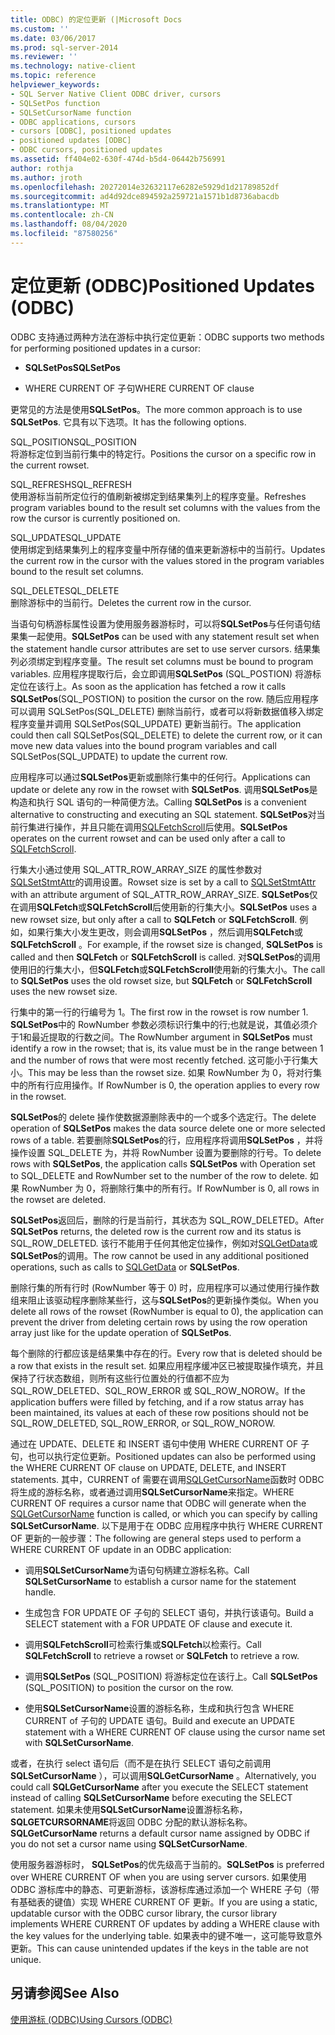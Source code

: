```yaml
---
title: ODBC) 的定位更新 (|Microsoft Docs
ms.custom: ''
ms.date: 03/06/2017
ms.prod: sql-server-2014
ms.reviewer: ''
ms.technology: native-client
ms.topic: reference
helpviewer_keywords:
- SQL Server Native Client ODBC driver, cursors
- SQLSetPos function
- SQLSetCursorName function
- ODBC applications, cursors
- cursors [ODBC], positioned updates
- positioned updates [ODBC]
- ODBC cursors, positioned updates
ms.assetid: ff404e02-630f-474d-b5d4-06442b756991
author: rothja
ms.author: jroth
ms.openlocfilehash: 20272014e32632117e6282e5929d1d21789852df
ms.sourcegitcommit: ad4d92dce894592a259721a1571b1d8736abacdb
ms.translationtype: MT
ms.contentlocale: zh-CN
ms.lasthandoff: 08/04/2020
ms.locfileid: "87580256"
---
```

# <a name="positioned-updates-odbc"></a><span data-ttu-id="db049-102">定位更新 (ODBC)</span><span class="sxs-lookup"><span data-stu-id="db049-102">Positioned Updates (ODBC)</span></span>
  <span data-ttu-id="db049-103">ODBC 支持通过两种方法在游标中执行定位更新：</span><span class="sxs-lookup"><span data-stu-id="db049-103">ODBC supports two methods for performing positioned updates in a cursor:</span></span>  
  
-   <span data-ttu-id="db049-104">**SQLSetPos**</span><span class="sxs-lookup"><span data-stu-id="db049-104">**SQLSetPos**</span></span>  
  
-   <span data-ttu-id="db049-105">WHERE CURRENT OF 子句</span><span class="sxs-lookup"><span data-stu-id="db049-105">WHERE CURRENT OF clause</span></span>  
  
 <span data-ttu-id="db049-106">更常见的方法是使用**SQLSetPos**。</span><span class="sxs-lookup"><span data-stu-id="db049-106">The more common approach is to use **SQLSetPos**.</span></span> <span data-ttu-id="db049-107">它具有以下选项。</span><span class="sxs-lookup"><span data-stu-id="db049-107">It has the following options.</span></span>  
  
 <span data-ttu-id="db049-108">SQL_POSITION</span><span class="sxs-lookup"><span data-stu-id="db049-108">SQL_POSITION</span></span>  
 <span data-ttu-id="db049-109">将游标定位到当前行集中的特定行。</span><span class="sxs-lookup"><span data-stu-id="db049-109">Positions the cursor on a specific row in the current rowset.</span></span>  
  
 <span data-ttu-id="db049-110">SQL_REFRESH</span><span class="sxs-lookup"><span data-stu-id="db049-110">SQL_REFRESH</span></span>  
 <span data-ttu-id="db049-111">使用游标当前所定位行的值刷新被绑定到结果集列上的程序变量。</span><span class="sxs-lookup"><span data-stu-id="db049-111">Refreshes program variables bound to the result set columns with the values from the row the cursor is currently positioned on.</span></span>  
  
 <span data-ttu-id="db049-112">SQL_UPDATE</span><span class="sxs-lookup"><span data-stu-id="db049-112">SQL_UPDATE</span></span>  
 <span data-ttu-id="db049-113">使用绑定到结果集列上的程序变量中所存储的值来更新游标中的当前行。</span><span class="sxs-lookup"><span data-stu-id="db049-113">Updates the current row in the cursor with the values stored in the program variables bound to the result set columns.</span></span>  
  
 <span data-ttu-id="db049-114">SQL_DELETE</span><span class="sxs-lookup"><span data-stu-id="db049-114">SQL_DELETE</span></span>  
 <span data-ttu-id="db049-115">删除游标中的当前行。</span><span class="sxs-lookup"><span data-stu-id="db049-115">Deletes the current row in the cursor.</span></span>  
  
 <span data-ttu-id="db049-116">当语句句柄游标属性设置为使用服务器游标时，可以将**SQLSetPos**与任何语句结果集一起使用。</span><span class="sxs-lookup"><span data-stu-id="db049-116">**SQLSetPos** can be used with any statement result set when the statement handle cursor attributes are set to use server cursors.</span></span> <span data-ttu-id="db049-117">结果集列必须绑定到程序变量。</span><span class="sxs-lookup"><span data-stu-id="db049-117">The result set columns must be bound to program variables.</span></span> <span data-ttu-id="db049-118">应用程序提取行后，会立即调用**SQLSetPos** (SQL_POSTION) 将游标定位在该行上。</span><span class="sxs-lookup"><span data-stu-id="db049-118">As soon as the application has fetched a row it calls **SQLSetPos**(SQL_POSTION) to position the cursor on the row.</span></span> <span data-ttu-id="db049-119">随后应用程序可以调用 SQLSetPos(SQL_DELETE) 删除当前行，或者可以将新数据值移入绑定程序变量并调用 SQLSetPos(SQL_UPDATE) 更新当前行。</span><span class="sxs-lookup"><span data-stu-id="db049-119">The application could then call SQLSetPos(SQL_DELETE) to delete the current row, or it can move new data values into the bound program variables and call SQLSetPos(SQL_UPDATE) to update the current row.</span></span>  
  
 <span data-ttu-id="db049-120">应用程序可以通过**SQLSetPos**更新或删除行集中的任何行。</span><span class="sxs-lookup"><span data-stu-id="db049-120">Applications can update or delete any row in the rowset with **SQLSetPos**.</span></span> <span data-ttu-id="db049-121">调用**SQLSetPos**是构造和执行 SQL 语句的一种简便方法。</span><span class="sxs-lookup"><span data-stu-id="db049-121">Calling **SQLSetPos** is a convenient alternative to constructing and executing an SQL statement.</span></span> <span data-ttu-id="db049-122">**SQLSetPos**对当前行集进行操作，并且只能在调用[SQLFetchScroll](../native-client-odbc-api/sqlfetchscroll.md)后使用。</span><span class="sxs-lookup"><span data-stu-id="db049-122">**SQLSetPos** operates on the current rowset and can be used only after a call to [SQLFetchScroll](../native-client-odbc-api/sqlfetchscroll.md).</span></span>  
  
 <span data-ttu-id="db049-123">行集大小通过使用 SQL_ATTR_ROW_ARRAY_SIZE 的属性参数对[SQLSetStmtAttr](../native-client-odbc-api/sqlsetstmtattr.md)的调用设置。</span><span class="sxs-lookup"><span data-stu-id="db049-123">Rowset size is set by a call to [SQLSetStmtAttr](../native-client-odbc-api/sqlsetstmtattr.md) with an attribute argument of SQL_ATTR_ROW_ARRAY_SIZE.</span></span> <span data-ttu-id="db049-124">**SQLSetPos**仅在调用**SQLFetch**或**SQLFetchScroll**后使用新的行集大小。</span><span class="sxs-lookup"><span data-stu-id="db049-124">**SQLSetPos** uses a new rowset size, but only after a call to **SQLFetch** or **SQLFetchScroll**.</span></span> <span data-ttu-id="db049-125">例如，如果行集大小发生更改，则会调用**SQLSetPos** ，然后调用**SQLFetch**或**SQLFetchScroll** 。</span><span class="sxs-lookup"><span data-stu-id="db049-125">For example, if the rowset size is changed, **SQLSetPos** is called and then **SQLFetch** or **SQLFetchScroll** is called.</span></span> <span data-ttu-id="db049-126">对**SQLSetPos**的调用使用旧的行集大小，但**SQLFetch**或**SQLFetchScroll**使用新的行集大小。</span><span class="sxs-lookup"><span data-stu-id="db049-126">The call to **SQLSetPos** uses the old rowset size, but **SQLFetch** or **SQLFetchScroll** uses the new rowset size.</span></span>  
  
 <span data-ttu-id="db049-127">行集中的第一行的行编号为 1。</span><span class="sxs-lookup"><span data-stu-id="db049-127">The first row in the rowset is row number 1.</span></span> <span data-ttu-id="db049-128">**SQLSetPos**中的 RowNumber 参数必须标识行集中的行;也就是说，其值必须介于1和最近提取的行数之间。</span><span class="sxs-lookup"><span data-stu-id="db049-128">The RowNumber argument in **SQLSetPos** must identify a row in the rowset; that is, its value must be in the range between 1 and the number of rows that were most recently fetched.</span></span> <span data-ttu-id="db049-129">这可能小于行集大小。</span><span class="sxs-lookup"><span data-stu-id="db049-129">This may be less than the rowset size.</span></span> <span data-ttu-id="db049-130">如果 RowNumber 为 0，将对行集中的所有行应用操作。</span><span class="sxs-lookup"><span data-stu-id="db049-130">If RowNumber is 0, the operation applies to every row in the rowset.</span></span>  
  
 <span data-ttu-id="db049-131">**SQLSetPos**的 delete 操作使数据源删除表中的一个或多个选定行。</span><span class="sxs-lookup"><span data-stu-id="db049-131">The delete operation of **SQLSetPos** makes the data source delete one or more selected rows of a table.</span></span> <span data-ttu-id="db049-132">若要删除**SQLSetPos**的行，应用程序将调用**SQLSetPos** ，并将操作设置 SQL_DELETE 为，并将 RowNumber 设置为要删除的行号。</span><span class="sxs-lookup"><span data-stu-id="db049-132">To delete rows with **SQLSetPos**, the application calls **SQLSetPos** with Operation set to SQL_DELETE and RowNumber set to the number of the row to delete.</span></span> <span data-ttu-id="db049-133">如果 RowNumber 为 0，将删除行集中的所有行。</span><span class="sxs-lookup"><span data-stu-id="db049-133">If RowNumber is 0, all rows in the rowset are deleted.</span></span>  
  
 <span data-ttu-id="db049-134">**SQLSetPos**返回后，删除的行是当前行，其状态为 SQL_ROW_DELETED。</span><span class="sxs-lookup"><span data-stu-id="db049-134">After **SQLSetPos** returns, the deleted row is the current row and its status is SQL_ROW_DELETED.</span></span> <span data-ttu-id="db049-135">该行不能用于任何其他定位操作，例如对[SQLGetData](../native-client-odbc-api/sqlgetdata.md)或**SQLSetPos**的调用。</span><span class="sxs-lookup"><span data-stu-id="db049-135">The row cannot be used in any additional positioned operations, such as calls to [SQLGetData](../native-client-odbc-api/sqlgetdata.md) or **SQLSetPos**.</span></span>  
  
 <span data-ttu-id="db049-136">删除行集的所有行时 (RowNumber 等于 0) 时，应用程序可以通过使用行操作数组来阻止该驱动程序删除某些行，这与**SQLSetPos**的更新操作类似。</span><span class="sxs-lookup"><span data-stu-id="db049-136">When you delete all rows of the rowset (RowNumber is equal to 0), the application can prevent the driver from deleting certain rows by using the row operation array just like for the update operation of **SQLSetPos**.</span></span>  
  
 <span data-ttu-id="db049-137">每个删除的行都应该是结果集中存在的行。</span><span class="sxs-lookup"><span data-stu-id="db049-137">Every row that is deleted should be a row that exists in the result set.</span></span> <span data-ttu-id="db049-138">如果应用程序缓冲区已被提取操作填充，并且保持了行状态数组，则所有这些行位置处的行值都不应为 SQL_ROW_DELETED、SQL_ROW_ERROR 或 SQL_ROW_NOROW。</span><span class="sxs-lookup"><span data-stu-id="db049-138">If the application buffers were filled by fetching, and if a row status array has been maintained, its values at each of these row positions should not be SQL_ROW_DELETED, SQL_ROW_ERROR, or SQL_ROW_NOROW.</span></span>  
  
 <span data-ttu-id="db049-139">通过在 UPDATE、DELETE 和 INSERT 语句中使用 WHERE CURRENT OF 子句，也可以执行定位更新。</span><span class="sxs-lookup"><span data-stu-id="db049-139">Positioned updates can also be performed using the WHERE CURRENT OF clause on UPDATE, DELETE, and INSERT statements.</span></span> <span data-ttu-id="db049-140">其中，CURRENT of 需要在调用[SQLGetCursorName](../native-client-odbc-api/sqlgetcursorname.md)函数时 ODBC 将生成的游标名称，或者通过调用**SQLSetCursorName**来指定。</span><span class="sxs-lookup"><span data-stu-id="db049-140">WHERE CURRENT OF requires a cursor name that ODBC will generate when the [SQLGetCursorName](../native-client-odbc-api/sqlgetcursorname.md) function is called, or which you can specify by calling **SQLSetCursorName**.</span></span> <span data-ttu-id="db049-141">以下是用于在 ODBC 应用程序中执行 WHERE CURRENT OF 更新的一般步骤：</span><span class="sxs-lookup"><span data-stu-id="db049-141">The following are general steps used to perform a WHERE CURRENT OF update in an ODBC application:</span></span>  
  
-   <span data-ttu-id="db049-142">调用**SQLSetCursorName**为语句句柄建立游标名称。</span><span class="sxs-lookup"><span data-stu-id="db049-142">Call **SQLSetCursorName** to establish a cursor name for the statement handle.</span></span>  
  
-   <span data-ttu-id="db049-143">生成包含 FOR UPDATE OF 子句的 SELECT 语句，并执行该语句。</span><span class="sxs-lookup"><span data-stu-id="db049-143">Build a SELECT statement with a FOR UPDATE OF clause and execute it.</span></span>  
  
-   <span data-ttu-id="db049-144">调用**SQLFetchScroll**可检索行集或**SQLFetch**以检索行。</span><span class="sxs-lookup"><span data-stu-id="db049-144">Call **SQLFetchScroll** to retrieve a rowset or **SQLFetch** to retrieve a row.</span></span>  
  
-   <span data-ttu-id="db049-145">调用**SQLSetPos** (SQL_POSITION) 将游标定位在该行上。</span><span class="sxs-lookup"><span data-stu-id="db049-145">Call **SQLSetPos** (SQL_POSITION) to position the cursor on the row.</span></span>  
  
-   <span data-ttu-id="db049-146">使用**SQLSetCursorName**设置的游标名称，生成和执行包含 WHERE CURRENT of 子句的 UPDATE 语句。</span><span class="sxs-lookup"><span data-stu-id="db049-146">Build and execute an UPDATE statement with a WHERE CURRENT OF clause using the cursor name set with **SQLSetCursorName**.</span></span>  
  
 <span data-ttu-id="db049-147">或者，在执行 select 语句后（而不是在执行 SELECT 语句之前调用**SQLSetCursorName** ），可以调用**SQLGetCursorName** 。</span><span class="sxs-lookup"><span data-stu-id="db049-147">Alternatively, you could call **SQLGetCursorName** after you execute the SELECT statement instead of calling **SQLSetCursorName** before executing the SELECT statement.</span></span> <span data-ttu-id="db049-148">如果未使用**SQLSetCursorName**设置游标名称， **SQLGETCURSORNAME**将返回 ODBC 分配的默认游标名称。</span><span class="sxs-lookup"><span data-stu-id="db049-148">**SQLGetCursorName** returns a default cursor name assigned by ODBC if you do not set a cursor name using **SQLSetCursorName**.</span></span>  
  
 <span data-ttu-id="db049-149">使用服务器游标时， **SQLSetPos**的优先级高于当前的。</span><span class="sxs-lookup"><span data-stu-id="db049-149">**SQLSetPos** is preferred over WHERE CURRENT OF when you are using server cursors.</span></span> <span data-ttu-id="db049-150">如果使用 ODBC 游标库中的静态、可更新游标，该游标库通过添加一个 WHERE 子句（带有基础表的键值）实现 WHERE CURRENT OF 更新。</span><span class="sxs-lookup"><span data-stu-id="db049-150">If you are using a static, updatable cursor with the ODBC cursor library, the cursor library implements WHERE CURRENT OF updates by adding a WHERE clause with the key values for the underlying table.</span></span> <span data-ttu-id="db049-151">如果表中的键不唯一，这可能导致意外更新。</span><span class="sxs-lookup"><span data-stu-id="db049-151">This can cause unintended updates if the keys in the table are not unique.</span></span>  
  
## <a name="see-also"></a><span data-ttu-id="db049-152">另请参阅</span><span class="sxs-lookup"><span data-stu-id="db049-152">See Also</span></span>  
 [<span data-ttu-id="db049-153">使用游标 &#40;ODBC&#41;</span><span class="sxs-lookup"><span data-stu-id="db049-153">Using Cursors &#40;ODBC&#41;</span></span>](using-cursors-odbc.md)  
  
  
